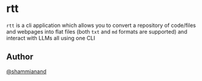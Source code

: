 # rtt

`rtt` is a cli application which allows you to convert a repository of code/files
and webpages into flat files (both `txt` and `md` formats are supported) and
interact with LLMs all using one CLI

## Author

[@shammianand](https://www.github.com/shammianand)
